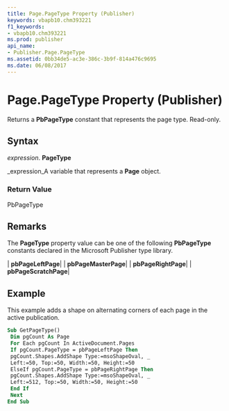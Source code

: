 ```yaml
---
title: Page.PageType Property (Publisher)
keywords: vbapb10.chm393221
f1_keywords:
- vbapb10.chm393221
ms.prod: publisher
api_name:
- Publisher.Page.PageType
ms.assetid: 0bb34de5-ac3e-386c-3b9f-814a476c9695
ms.date: 06/08/2017
---
```



# Page.PageType Property (Publisher)

Returns a **PbPageType** constant that represents the page type. Read-only.


## Syntax

 _expression_. **PageType**

 _expression_A variable that represents a **Page** object.


### Return Value

PbPageType


## Remarks

The **PageType** property value can be one of the following **PbPageType** constants declared in the Microsoft Publisher type library.



| **pbPageLeftPage**|
| **pbPageMasterPage**|
| **pbPageRightPage**|
| **pbPageScratchPage**|

## Example

This example adds a shape on alternating corners of each page in the active publication.


```vb
Sub GetPageType() 
 Dim pgCount As Page 
 For Each pgCount In ActiveDocument.Pages 
 If pgCount.PageType = pbPageLeftPage Then 
 pgCount.Shapes.AddShape Type:=msoShapeOval, _ 
 Left:=50, Top:=50, Width:=50, Height:=50 
 ElseIf pgCount.PageType = pbPageRightPage Then 
 pgCount.Shapes.AddShape Type:=msoShapeOval, _ 
 Left:=512, Top:=50, Width:=50, Height:=50 
 End If 
 Next 
End Sub
```


